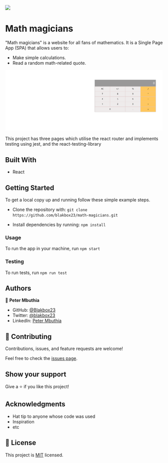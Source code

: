 ![](https://img.shields.io/badge/Microverse-blueviolet)

# Math magicians

"Math magicians" is a website for all fans of mathematics. It is a Single Page App (SPA) that allows users to:

  - Make simple calculations.
  - Read a random math-related quote.

  ![screenshot](./src/assets/Screenshot.png)
  
  This project has three pages which utilise the react router and implements testing using jest, and the react-testing-library


## Built With

- React


## Getting Started

To get a local copy up and running follow these simple example steps.
- Clone the repository with:
`git clone https://github.com/blakbox23/math-magicians.git`

- Install dependencies by running:
`npm install`


### Usage
To run the app in your machine, run `npm start`

### Testing
To run tests, run `npm run test`

## Authors

👤 **Peter Mbuthia**

- GitHub: [@Blakbox23](https://github.com/blakbox23)
- Twitter: [@blakbox23](https://twitter.com/blakbox23)
- LinkedIn: [Peter Mbuthia](https://www.linkedin.com/in/peter-mbuthia)



## 🤝 Contributing

Contributions, issues, and feature requests are welcome!

Feel free to check the [issues page](https://github.com/blakbox23/math-magicians/issues).

## Show your support

Give a ⭐️ if you like this project!

## Acknowledgments

- Hat tip to anyone whose code was used
- Inspiration
- etc

## 📝 License

This project is [MIT](./MIT.md) licensed.
